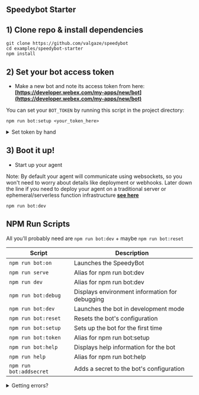 ## Speedybot Starter

## 1) Clone repo & install dependencies

```
git clone https://github.com/valgaze/speedybot
cd examples/speedybot-starter
npm install
```

## 2) Set your bot access token

- Make a new bot and note its access token from here: **[https://developer.webex.com/my-apps/new/bot](https://developer.webex.com/my-apps/new/bot)**

You can set your `BOT_TOKEN` by running this script in the project directory:

`npm run bot:setup <your_token_here>`

<details><summary>Set token by hand</summary>
Copy the file **[.env.example](.env.example)** as `.env` in the root of your project and save your access token under the `BOT_TOKEN` field, ex

```
BOT_TOKEN=__REPLACE__ME__
```

</details>

## 3) Boot it up!

- Start up your agent

Note: By default your agent will communicate using websockets, so you won't need to worry about details like deployment or webhooks. Later down the line if you need to deploy your agent on a traditional server or ephemeral/serverless function infrastructure **[see here](./lambda/README.md)**

```
npm run bot:dev
```

## NPM Run Scripts

All you'll probably need are `npm run bot:dev` + maybe `npm run bot:reset`

| Script                  | Description                                    |
| ----------------------- | ---------------------------------------------- |
| `npm run bot:on`        | Launches the SpeedyBot                         |
| `npm run serve`         | Alias for npm run bot:dev                      |
| `npm run dev`           | Alias for npm run bot:dev                      |
| `npm run bot:debug`     | Displays environment information for debugging |
| `npm run bot:dev`       | Launches the bot in development mode           |
| `npm run bot:reset`     | Resets the bot's configuration                 |
| `npm run bot:setup`     | Sets up the bot for the first time             |
| `npm run bot:token`     | Alias for npm run bot:setup                    |
| `npm run bot:help`      | Displays help information for the bot          |
| `npm run help`          | Alias for npm run bot:help                     |
| `npm run bot:addsecret` | Adds a secret to the bot's configuration       |

<details><summary>Getting errors?</summary>

If you see an error like `npm: command not found` you probably need to install node or compatible runtime (like **[bun](https://bun.sh)** or **[deno](https://deno.com)**) onto your system.

There are many ways to do this, but two easy ways:

Option 1. Download + install Node from the official site: **[https://nodejs.org/en/download](https://nodejs.org/en/download)**

Option 2. Download with **[Volta](https://docs.volta.sh/guide/)** in the terminal

```sh
curl https://get.volta.sh | bash

volta install node
```

However you set up your system, make sure to run `node -v` in your terminal to verify node is correctly installed and you can take advantage of its rich ecoysten

</details>
